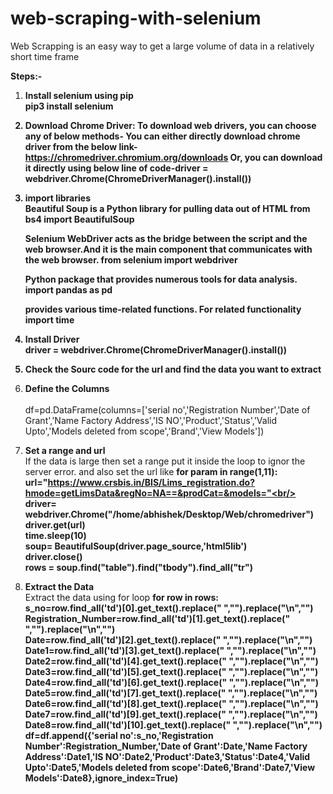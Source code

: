 # web-scraping-with-selenium
Web Scrapping is an easy way to get a large volume of data in a relatively short time frame

<b>Steps:-</b>
1. <b>Install selenium using pip <br/><b>pip3 install selenium</b>
 
2. <b>Download Chrome Driver:</b>
    To download web drivers, you can choose any of below methods- 
    You can either directly download chrome driver from the below link-
    https://chromedriver.chromium.org/downloads
    Or, you can download it directly using below line of code-driver = webdriver.Chrome(ChromeDriverManager().install())
    
3. <b>import libraries</b><br/>
    Beautiful Soup is a Python library for pulling data out of HTML
    <b>from bs4 import BeautifulSoup</b><br/>
    
    Selenium WebDriver acts as the bridge between the script and the web browser.And it is the main component that communicates with the web browser.
    <b>from selenium import webdriver</b><br/>
    
    Python package that provides numerous tools for data analysis.
    <b>import pandas as pd</b><br/>
    
    provides various time-related functions. For related functionality
    <b>import time</b><br/>
    
    
4. <b>Install Driver</b><br/>
       <b>driver = webdriver.Chrome(ChromeDriverManager().install())</b><br/>
        
5. <b>Check the Sourc code for the url and find the data you want to extract</b><br/>
    
6. <b>Define the Columns </b><br/>
       </b><br/>df=pd.DataFrame(columns=['serial no','Registration Number','Date of Grant','Name Factory Address','IS NO','Product','Status','Valid Upto','Models deleted from scope','Brand','View Models'])</b><br/>
       
7. <b>Set a range and url</b><br/>
         If the data is large then set a range put it inside the loop to ignor the server error. and also set the url like 
           <b>for param in range(1,11):<br/>
            url="https://www.crsbis.in/BIS/Lims_registration.do?hmode=getLimsData&regNo=NA==&prodCat=&models="<br/>
            driver= webdriver.Chrome("/home/abhishek/Desktop/Web/chromedriver")<br/>
            driver.get(url)<br/>
            time.sleep(10)<br/>
            soup= BeautifulSoup(driver.page_source,'html5lib')<br/>
            driver.close()<br/>
            rows = soup.find("table").find("tbody").find_all("tr")</b><br/>
            
            
8. <b>Extract the Data</b><br/>
      Extract the data using for loop
            <b>for row in rows:<br/>
                s_no=row.find_all('td')[0].get_text().replace(" ","").replace("\n","")<br/>
                Registration_Number=row.find_all('td')[1].get_text().replace(" ","").replace("\n","")<br/>
                Date=row.find_all('td')[2].get_text().replace(" ","").replace("\n","")<br/>
                Date1=row.find_all('td')[3].get_text().replace(" ","").replace("\n","")<br/>
                Date2=row.find_all('td')[4].get_text().replace(" ","").replace("\n","")<br/>
                Date3=row.find_all('td')[5].get_text().replace(" ","").replace("\n","")<br/>
                Date4=row.find_all('td')[6].get_text().replace(" ","").replace("\n","")<br/>
                Date5=row.find_all('td')[7].get_text().replace(" ","").replace("\n","")<br/>
                Date6=row.find_all('td')[8].get_text().replace(" ","").replace("\n","")<br/>
                Date7=row.find_all('td')[9].get_text().replace(" ","").replace("\n","")<br/>
                Date8=row.find_all('td')[10].get_text().replace(" ","").replace("\n","")<br/>
                df=df.append({'serial no':s_no,'Registration Number':Registration_Number,'Date of Grant':Date,'Name Factory Address':Date1,'IS NO':Date2,'Product':Date3,'Status':Date4,'Valid Upto':Date5,'Models deleted from scope':Date6,'Brand':Date7,'View Models':Date8},ignore_index=True)</b><br/>
    

       
     
